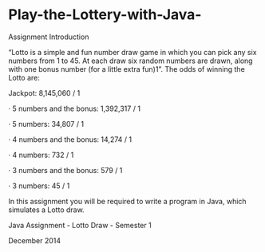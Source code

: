 # Play-the-Lottery-with-Java-
Assignment Introduction

“Lotto is a simple and fun number draw game in which you can pick any six numbers from 1 to 45. At each draw six random numbers are drawn, along with one bonus number (for a little extra fun)1”. The odds of winning the Lotto are:

Jackpot: 8,145,060 / 1

· 5 numbers and the bonus: 1,392,317 / 1

· 5 numbers: 34,807 / 1

· 4 numbers and the bonus: 14,274 / 1

· 4 numbers: 732 / 1

· 3 numbers and the bonus: 579 / 1

· 3 numbers: 45 / 1

In this assignment you will be required to write a program in Java, which simulates a Lotto draw.

Java Assignment - Lotto Draw - Semester 1

December 2014
